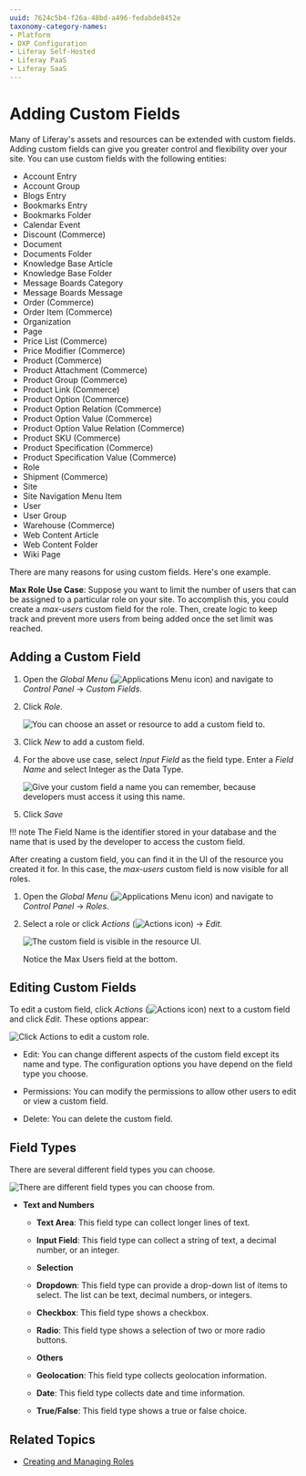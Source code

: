 ```yaml
---
uuid: 7624c5b4-f26a-48bd-a496-fedabde8452e
taxonomy-category-names:
- Platform
- DXP Configuration
- Liferay Self-Hosted
- Liferay PaaS
- Liferay SaaS
---
```

# Adding Custom Fields

Many of Liferay's assets and resources can be extended with custom fields. Adding custom fields can give you greater control and flexibility over your site. You can use custom fields with the following entities:

- Account Entry
- Account Group
- Blogs Entry
- Bookmarks Entry
- Bookmarks Folder
- Calendar Event
- Discount (Commerce)
- Document
- Documents Folder
- Knowledge Base Article
- Knowledge Base Folder
- Message Boards Category
- Message Boards Message
- Order (Commerce)
- Order Item (Commerce)
- Organization
- Page
- Price List (Commerce)
- Price Modifier (Commerce)
- Product (Commerce)
- Product Attachment (Commerce)
- Product Group (Commerce)
- Product Link (Commerce)
- Product Option (Commerce)
- Product Option Relation (Commerce)
- Product Option Value (Commerce)
- Product Option Value Relation (Commerce)
- Product SKU (Commerce)
- Product Specification (Commerce)
- Product Specification Value (Commerce)
- Role
- Shipment (Commerce)
- Site
- Site Navigation Menu Item
- User
- User Group
- Warehouse (Commerce)
- Web Content Article
- Web Content Folder
- Wiki Page

There are many reasons for using custom fields. Here's one example.

**Max Role Use Case**: Suppose you want to limit the number of users that can be assigned to a particular role on your site. To accomplish this, you could create a *max-users* custom field for the role. Then, create logic to keep track and prevent more users from being added once the set limit was reached.

## Adding a Custom Field

1. Open the *Global Menu* (![Applications Menu icon](../../images/icon-applications-menu.png)) and navigate to *Control Panel* &rarr; *Custom Fields*.

1. Click *Role*.

   ![You can choose an asset or resource to add a custom field to.](adding-custom-fields/images/01.png)

1. Click *New* to add a custom field.

1. For the above use case, select *Input Field* as the field type. Enter a *Field Name* and select Integer as the Data Type.

   ![Give your custom field a name you can remember, because developers must access it using this name.](adding-custom-fields/images/02.png)

1. Click *Save*

!!! note
    The Field Name is the identifier stored in your database and the name that is used by the developer to access the custom field.

After creating a custom field, you can find it in the UI of the resource you created it for. In this case, the *max-users* custom field is now visible for all roles.

1. Open the *Global Menu* (![Applications Menu icon](../../images/icon-applications-menu.png)) and navigate to *Control Panel* &rarr; *Roles*.

1. Select a role or click *Actions* (![Actions icon](../../images/icon-actions.png)) &rarr; *Edit*.

   ![The custom field is visible in the resource UI.](adding-custom-fields/images/03.png)

   Notice the Max Users field at the bottom.

## Editing Custom Fields

To edit a custom field, click *Actions* (![Actions icon](../../images/icon-actions.png)) next to a custom field and click *Edit*. These options appear:

![Click Actions to edit a custom role.](adding-custom-fields/images/04.png)

- Edit: You can change different aspects of the custom field except its name and type. The configuration options you have depend on the field type you choose.

- Permissions: You can modify the permissions to allow other users to edit or view a custom field.

- Delete: You can delete the custom field.

## Field Types

There are several different field types you can choose.

![There are different field types you can choose from.](adding-custom-fields/images/05.png)

- **Text and Numbers**
  - **Text Area**: This field type can collect longer lines of text.
  - **Input Field**: This field type can collect a string of text, a decimal number, or an integer.

  - **Selection**
  - **Dropdown**: This field type can provide a drop-down list of items to select. The list can be text, decimal numbers, or integers.
  - **Checkbox**: This field type shows a checkbox.
  - **Radio**: This field type shows a selection of two or more radio buttons.

  - **Others**
  - **Geolocation**: This field type collects geolocation information.
  - **Date**: This field type collects date and time information.
  - **True/False**: This field type shows a true or false choice.

## Related Topics

- [Creating and Managing Roles](../../users-and-permissions/roles-and-permissions/creating-and-managing-roles.md)
